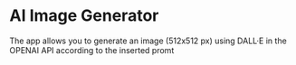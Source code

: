 # AI Image Generator

The app allows you to generate an image (512x512 px) using DALL·E in the OPENAI API according to the inserted promt
